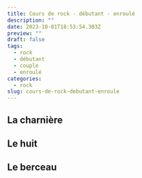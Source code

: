 ```yaml
---
title: Cours de rock - débutant - enroulé
description: ""
date: 2023-10-01T18:53:54.303Z
preview: ""
draft: false
tags:
  - rock
  - débutant
  - couple
  - enroulé
categories:
  - rock
slug: cours-de-rock-debutant-enroule
---
```


## La charnière

## Le huit

## Le berceau